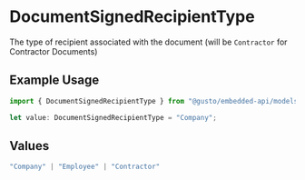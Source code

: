 # DocumentSignedRecipientType

The type of recipient associated with the document (will be `Contractor` for Contractor Documents)

## Example Usage

```typescript
import { DocumentSignedRecipientType } from "@gusto/embedded-api/models/components";

let value: DocumentSignedRecipientType = "Company";
```

## Values

```typescript
"Company" | "Employee" | "Contractor"
```